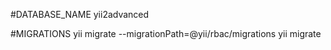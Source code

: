 #DATABASE_NAME
yii2advanced

#MIGRATIONS
yii migrate --migrationPath=@yii/rbac/migrations
yii migrate